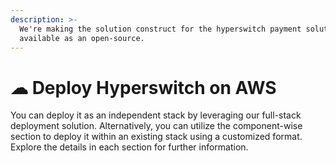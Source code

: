 ```yaml
---
description: >-
  We're making the solution construct for the hyperswitch payment solution
  available as an open-source.
---
```


# ☁ Deploy Hyperswitch on AWS&#x20;

You can deploy it as an independent stack by leveraging our full-stack deployment solution. Alternatively, you can utilize the component-wise section to deploy it within an existing stack using a customized format. Explore the details in each section for further information.
